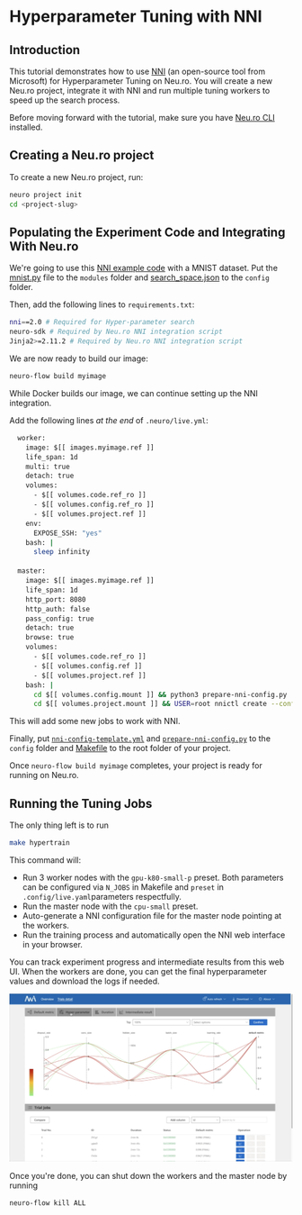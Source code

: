 # Hyperparameter Tuning with NNI

## Introduction

This tutorial demonstrates how to use [NNI](https://github.com/microsoft/nni) \(an open-source tool from Microsoft\) for Hyperparameter Tuning on Neu.ro. You will create a new Neu.ro project, integrate it with NNI and run multiple tuning workers to speed up the search process.

Before moving forward with the tutorial, make sure you have [Neu.ro CLI](../../first-steps/getting-started.md#installing-cli) installed.

## Creating a Neu.ro project

To create a new Neu.ro project, run:

```bash
neuro project init
cd <project-slug>
```

## Populating the Experiment Code and Integrating With Neu.ro

We're going to use this [NNI example code](https://github.com/microsoft/nni/tree/master/examples/trials/mnist-tfv2) with a MNIST dataset. Put the [mnist.py](https://github.com/microsoft/nni/blob/master/examples/trials/mnist-tfv2/mnist.py) file to the `modules` folder and [search\_space.json](https://github.com/microsoft/nni/blob/master/examples/trials/mnist-tfv2/search_space.json) to the `config` folder.

Then, add the following lines to `requirements.txt`:

```bash
nni==2.0 # Required for Hyper-parameter search
neuro-sdk # Required by Neu.ro NNI integration script
Jinja2>=2.11.2 # Required by Neu.ro NNI integration script
```

We are now ready to build our image:

```bash
neuro-flow build myimage
```

While Docker builds our image, we can continue setting up the NNI integration.

Add the following lines _at the end_ of `.neuro/live.yml`:

```bash
  worker:
    image: $[[ images.myimage.ref ]]
    life_span: 1d
    multi: true
    detach: true
    volumes:
      - $[[ volumes.code.ref_ro ]]
      - $[[ volumes.config.ref_ro ]]
      - $[[ volumes.project.ref ]]
    env:
      EXPOSE_SSH: "yes"
    bash: |
      sleep infinity

  master:
    image: $[[ images.myimage.ref ]]
    life_span: 1d
    http_port: 8080
    http_auth: false
    pass_config: true
    detach: true
    browse: true
    volumes:
      - $[[ volumes.code.ref_ro ]]
      - $[[ volumes.config.ref ]]
      - $[[ volumes.project.ref ]]
    bash: |
      cd $[[ volumes.config.mount ]] && python3 prepare-nni-config.py 
      cd $[[ volumes.project.mount ]] && USER=root nnictl create --config $[[ volumes.config.mount ]]/nni-config.yml -f
```

This will add some new jobs to work with NNI.

Finally, put [`nni-config-template.yml`](https://github.com/neuromation/ml-recipe-nni/blob/master/config/nni-config-template.yml) and [`prepare-nni-config.py`](https://github.com/neuromation/ml-recipe-nni/blob/master/config/prepare-nni-config.py) to the `config` folder and [Makefile](https://github.com/neuro-inc/ml-recipe-nni/blob/master/Makefile) to the root folder of your project.

Once `neuro-flow build myimage` completes, your project is ready for running on Neu.ro.

## Running the Tuning Jobs

The only thing left is to run

```bash
make hypertrain
```

This command will:

* Run 3 worker nodes with the `gpu-k80-small-p` preset. Both parameters can be configured via `N_JOBS` in Makefile and `preset` in `.config/live.yaml`parameters respectfully.
* Run the master node with the `cpu-small` preset.
* Auto-generate a NNI configuration file for the master node pointing at the workers.
* Run the training process and automatically open the NNI web interface in your browser.

You can track experiment progress and intermediate results from this web UI. When the workers are done, you can get the final hyperparameter values and download the logs if needed.

![NNI Hyperparameter Tuning GUI](../../.gitbook/assets/screen-shot-2020-05-12-at-12.43.02-pm.png)

Once you're done, you can shut down the workers and the master node by running

```bash
neuro-flow kill ALL
```

